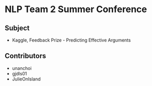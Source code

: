 # NLP Team 2 Summer Conference


## Subject
- Kaggle, Feedback Prize - Predicting Effective Arguments

## Contributors
- unanchoi
- gjdls01
- JulieOnIsland


